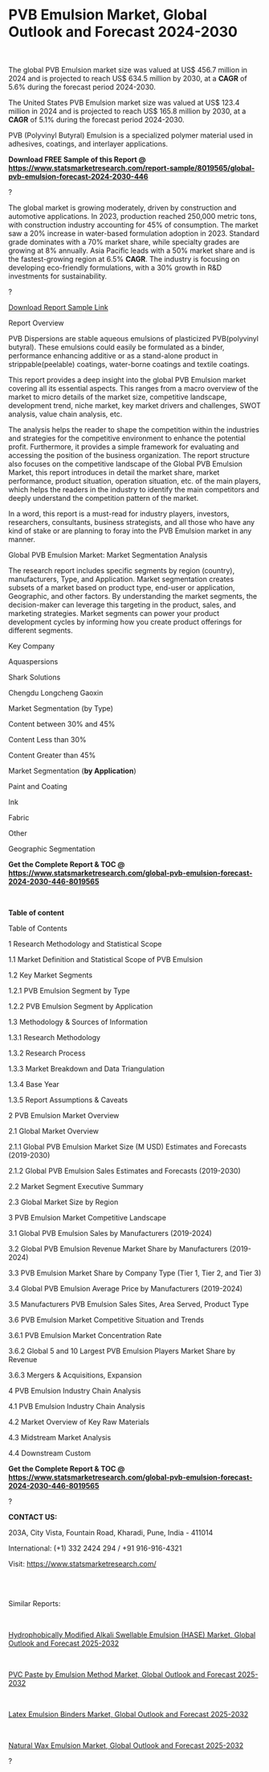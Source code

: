 <h1>PVB Emulsion Market, Global Outlook and Forecast 2024-2030</h1><br/><p>The global PVB Emulsion market size was valued at US$ 456.7 million in 2024 and is projected to reach US$ 634.5 million by 2030, at a <strong>CAGR</strong> of 5.6% during the forecast period 2024-2030.</p>
 
 
 
 <p>The United States PVB Emulsion market size was valued at US$ 123.4 million in 2024 and is projected to reach US$ 165.8 million by 2030, at a <strong>CAGR</strong> of 5.1% during the forecast period 2024-2030.</p>
 
 
 
 <p>PVB (Polyvinyl Butyral) Emulsion is a specialized polymer material used in adhesives, coatings, and interlayer applications.</p>
 
 
 
 <div><b>Download FREE Sample of this Report @ <a href="https://www.statsmarketresearch.com/download-free-sample/8019565/global-pvb-emulsion-forecast-2024-2030-446">https://www.statsmarketresearch.com/report-sample/8019565/global-pvb-emulsion-forecast-2024-2030-446</a></b></div>
 
 
 
 <p>? </p>
 
 
 
 <p>The global market is growing moderately, driven by construction and automotive applications. In 2023, production reached 250,000 metric tons, with construction industry accounting for 45% of consumption. The market saw a 20% increase in water-based formulation adoption in 2023. Standard grade dominates with a 70% market share, while specialty grades are growing at 8% annually. Asia Pacific leads with a 50% market share and is the fastest-growing region at 6.5% <strong>CAGR</strong>. The industry is focusing on developing eco-friendly formulations, with a 30% growth in R&D investments for sustainability.</p>
 
 
 
 <p>? </p>
 
 
 
 <p><a href="https://www.statsmarketresearch.com/download-free-sample/8019565/global-pvb-emulsion-forecast-2024-2030-446">Download Report Sample Link</a></p>
 
 
 
 <p>Report Overview</p>
 
 
 
 <p>PVB Dispersions are stable aqueous emulsions of plasticized PVB(polyvinyl butyral). These emulsions could easily be formulated as a binder, performance enhancing additive or as a stand-alone product in strippable(peelable) coatings, water-borne coatings and textile coatings.</p>
 
 
 
 <p>This report provides a deep insight into the global PVB Emulsion market covering all its essential aspects. This ranges from a macro overview of the market to micro details of the market size, competitive landscape, development trend, niche market, key market drivers and challenges, SWOT analysis, value chain analysis, etc.</p>
 
 
 
 <p>The analysis helps the reader to shape the competition within the industries and strategies for the competitive environment to enhance the potential profit. Furthermore, it provides a simple framework for evaluating and accessing the position of the business organization. The report structure also focuses on the competitive landscape of the Global PVB Emulsion Market, this report introduces in detail the market share, market performance, product situation, operation situation, etc. of the main players, which helps the readers in the industry to identify the main competitors and deeply understand the competition pattern of the market.</p>
 
 
 
 <p>In a word, this report is a must-read for industry players, investors, researchers, consultants, business strategists, and all those who have any kind of stake or are planning to foray into the PVB Emulsion market in any manner.</p>
 
 
 
 <p>Global PVB Emulsion Market: Market Segmentation Analysis</p>
 
 
 
 <p>The research report includes specific segments by region (country), manufacturers, Type, and Application. Market segmentation creates subsets of a market based on product type, end-user or application, Geographic, and other factors. By understanding the market segments, the decision-maker can leverage this targeting in the product, sales, and marketing strategies. Market segments can power your product development cycles by informing how you create product offerings for different segments.</p>
 
 
 
 <p>Key Company</p>
 
 
 
 <p>Aquaspersions</p>
 
 
 
 <p>Shark Solutions</p>
 
 
 
 <p>Chengdu Longcheng Gaoxin</p>
 
 
 
 <p>Market Segmentation (by Type)</p>
 
 
 
 <p>Content between 30% and 45%</p>
 
 
 
 <p>Content Less than 30%</p>
 
 
 
 <p>Content Greater than 45%</p>
 
 
 
 <p>Market Segmentation (<strong>by Application</strong>)</p>
 
 
 
 <p>Paint and Coating</p>
 
 
 
 <p>Ink</p>
 
 
 
 <p>Fabric</p>
 
 
 
 <p>Other</p>
 
 
 
 <p>Geographic Segmentation</p>
 
 
 
 <div><b>Get the Complete Report & TOC @ <a href="https://www.statsmarketresearch.com/global-pvb-emulsion-forecast-2024-2030-446-8019565">https://www.statsmarketresearch.com/global-pvb-emulsion-forecast-2024-2030-446-8019565</a></b></div>
 
 
 
 <p><br />
 
 <b>Table of content</b></p>
 
 
 
 <p>Table of Contents<br />
 
 1 Research Methodology and Statistical Scope<br />
 
 1.1 Market Definition and Statistical Scope of PVB Emulsion<br />
 
 1.2 Key Market Segments<br />
 
 1.2.1 PVB Emulsion Segment by Type<br />
 
 1.2.2 PVB Emulsion Segment by Application<br />
 
 1.3 Methodology & Sources of Information<br />
 
 1.3.1 Research Methodology<br />
 
 1.3.2 Research Process<br />
 
 1.3.3 Market Breakdown and Data Triangulation<br />
 
 1.3.4 Base Year<br />
 
 1.3.5 Report Assumptions & Caveats<br />
 
 2 PVB Emulsion Market Overview<br />
 
 2.1 Global Market Overview<br />
 
 2.1.1 Global PVB Emulsion Market Size (M USD) Estimates and Forecasts (2019-2030)<br />
 
 2.1.2 Global PVB Emulsion Sales Estimates and Forecasts (2019-2030)<br />
 
 2.2 Market Segment Executive Summary<br />
 
 2.3 Global Market Size by Region<br />
 
 3 PVB Emulsion Market Competitive Landscape<br />
 
 3.1 Global PVB Emulsion Sales by Manufacturers (2019-2024)<br />
 
 3.2 Global PVB Emulsion Revenue Market Share by Manufacturers (2019-2024)<br />
 
 3.3 PVB Emulsion Market Share by Company Type (Tier 1, Tier 2, and Tier 3)<br />
 
 3.4 Global PVB Emulsion Average Price by Manufacturers (2019-2024)<br />
 
 3.5 Manufacturers PVB Emulsion Sales Sites, Area Served, Product Type<br />
 
 3.6 PVB Emulsion Market Competitive Situation and Trends<br />
 
 3.6.1 PVB Emulsion Market Concentration Rate<br />
 
 3.6.2 Global 5 and 10 Largest PVB Emulsion Players Market Share by Revenue<br />
 
 3.6.3 Mergers & Acquisitions, Expansion<br />
 
 4 PVB Emulsion Industry Chain Analysis<br />
 
 4.1 PVB Emulsion Industry Chain Analysis<br />
 
 4.2 Market Overview of Key Raw Materials<br />
 
 4.3 Midstream Market Analysis<br />
 
 4.4 Downstream Custom</p>
 
 
 
 <div><b>Get the Complete Report & TOC @ <a href="https://www.statsmarketresearch.com/global-pvb-emulsion-forecast-2024-2030-446-8019565">https://www.statsmarketresearch.com/global-pvb-emulsion-forecast-2024-2030-446-8019565</a></b></div>
 
 
 
 <p>? </p>
 
 
 
 <p><b>CONTACT US:</b><br />
 
 203A, City Vista, Fountain Road, Kharadi, Pune, India - 411014<br />
 
 International: (+1) 332 2424 294 / +91 916-916-4321<br />
 
 Visit: <a href="https://www.statsmarketresearch.com/">https://www.statsmarketresearch.com/</a><br />
 
 <br />
 
 <br />
 
 Similar Reports:<br />
 
 <br />
 
 <a href="https://www.statsmarketresearch.com/global-hydrophobically-modified-alkali-swellable-emulsion-forecast-2025-2032-457-8036815">Hydrophobically Modified Alkali Swellable Emulsion (HASE) Market, Global Outlook and Forecast 2025-2032</a><br />
 
 <br />
 
 <a href="https://www.statsmarketresearch.com/global-pvc-paste-by-emulsion-method-forecast-2025-2032-489-8033974">PVC Paste by Emulsion Method Market, Global Outlook and Forecast 2025-2032</a><br />
 
 <br />
 
 <a href="https://www.statsmarketresearch.com/global-latex-emulsion-binders-forecast-2025-2032-449-8033190">Latex Emulsion Binders Market, Global Outlook and Forecast 2025-2032</a><br />
 
 <br />
 
 <a href="https://www.statsmarketresearch.com/global-natural-wax-emulsion-forecast-2025-2032-443-8028112">Natural Wax Emulsion Market, Global Outlook and Forecast 2025-2032</a><br />
 
 ? </p>